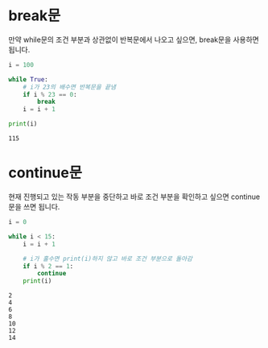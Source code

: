 # break문
만약 while문의 조건 부분과 상관없이 반복문에서 나오고 싶으면, break문을 사용하면 됩니다.

```python
i = 100

while True:
    # i가 23의 배수면 반복문을 끝냄
    if i % 23 == 0:
        break
    i = i + 1

print(i)
```
```
115
```
# continue문
현재 진행되고 있는 작동 부분을 중단하고 바로 조건 부분을 확인하고 싶으면 continue문을 쓰면 됩니다.

```python
i = 0

while i < 15:
    i = i + 1

    # i가 홀수면 print(i)하지 않고 바로 조건 부분으로 돌아감
    if i % 2 == 1:
        continue
    print(i)
```
```
2
4
6
8
10
12
14
```